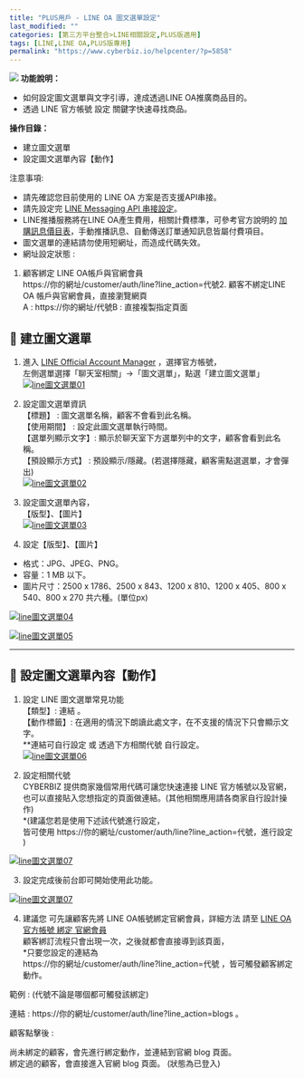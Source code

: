 ```yaml
---
title: "PLUS用戶 - LINE OA 圖文選單設定"
last_modified: ""
categories: [第三方平台整合>LINE相關設定,PLUS版適用]
tags: [LINE,LINE OA,PLUS版專用]
permalink: "https://www.cyberbiz.io/helpcenter/?p=5858"
---
```


![](https://www.cyberbiz.io/helpcenter/wp-content/uploads/PLUS版3.png)
**功能說明：**  

* 如何設定圖文選單與文字引導，達成透過LINE OA推廣商品目的。
* 透過 LINE 官方帳號 設定 關鍵字快速尋找商品。

**操作目錄：**

* 建立圖文選單
* 設定圖文選單內容【動作】

注意事項:  

* 請先確認您目前使用的 LINE OA 方案是否支援API串接。
* 請先設定完 [LINE Messaging API 串接設定](https://www.cyberbiz.io/helpcenter/?p=5855)。 
* LINE推播服務將在LINE OA產生費用，相關計費標準，可參考官方說明的 [加購訊息價目表](https://tw.linebiz.com/service/account-solutions/line-official-account/)，手動推播訊息、自動傳送訂單通知訊息皆屬付費項目。 
* 圖文選單的連結請勿使用短網址，而造成代碼失效。 
* 網址設定狀態 : 
1. 顧客綁定 LINE OA帳戶與官網會員  
https://你的網址/customer/auth/line?line_action=代號2. 顧客不綁定LINE OA 帳戶與官網會員，直接瀏覽網頁  
A : https://你的網址/代號B : 直接複製指定頁面



## 📌 建立圖文選單



1. 進入 [LINE Official Account Manager](https://account.line.biz/login) ，選擇官方帳號，  
左側選單選擇「聊天室相關」→「圖文選單」，點選「建立圖文選單」  
[![line圖文選單01](https://www.cyberbiz.io/support/wp-content/uploads/LINE-圖文選單設定01.png)](https://www.cyberbiz.io/support/wp-content/uploads/LINE-圖文選單設定01.png)



2. 設定圖文選單資訊  
【標題】 : 圖文選單名稱，顧客不會看到此名稱。  
【使用期間】 : 設定此圖文選單執行時間。  
【選單列顯示文字】: 顯示於聊天室下方選單列中的文字，顧客會看到此名稱。  
【預設顯示方式】 : 預設顯示/隱藏。(若選擇隱藏，顧客需點選選單，才會彈出)  
[![line圖文選單02](https://www.cyberbiz.io/support/wp-content/uploads/LINE-圖文選單設定02.png)](https://www.cyberbiz.io/support/wp-content/uploads/LINE-圖文選單設定02.png)



3. 設定圖文選單內容，  
【版型】、【圖片】  
[![line圖文選單03](https://www.cyberbiz.io/support/wp-content/uploads/LINE-圖文選單設定03.png)](https://www.cyberbiz.io/support/wp-content/uploads/LINE-圖文選單設定03.png)



4. 設定【版型】、【圖片】 
* 格式：JPG、JPEG、PNG。
* 容量：1 MB 以下。
* 圖片尺寸：2500 x 1786、2500 x 843、1200 x 810、1200 x 405、800 x 540、800 x 270 共六種。(單位px)


[![line圖文選單04](https://www.cyberbiz.io/support/wp-content/uploads/LINE-圖文選單設定04.png)](https://www.cyberbiz.io/support/wp-content/uploads/LINE-圖文選單設定04.png)

[![line圖文選單05](https://www.cyberbiz.io/support/wp-content/uploads/LINE-圖文選單設定05.png)](https://www.cyberbiz.io/support/wp-content/uploads/LINE-圖文選單設定05.png)



* * *

## 📌 設定圖文選單內容【動作】



1. 設定 LINE 圖文選單常見功能  
【類型】: 連結 。  
【動作標籤】: 在適用的情況下朗讀此處文字，在不支援的情況下只會顯示文字。  
**連結可自行設定 或 透過下方相關代號 自行設定。  
[![line圖文選單06](https://www.cyberbiz.io/support/wp-content/uploads/LINE-圖文選單設定06.png)](https://www.cyberbiz.io/support/wp-content/uploads/LINE-圖文選單設定06.png)



2. 設定相關代號  
CYBERBIZ 提供商家幾個常用代碼可讓您快速連接 LINE 官方帳號以及官網，  
也可以直接貼入您想指定的頁面做連結。(其他相關應用請各商家自行設計操作)  
*(建議您若是使用下述該代號進行設定，  
皆可使用 https://你的網址/customer/auth/line?line_action=代號，進行設定 )  

[![line圖文選單07](https://www.cyberbiz.io/support/wp-content/uploads/LINE-圖文選單設定07.png)](https://www.cyberbiz.io/support/wp-content/uploads/LINE-圖文選單設定07.png)



3. 設定完成後前台即可開始使用此功能。  

[![line圖文選單07](https://www.cyberbiz.io/support/wp-content/uploads/LINE-圖文選單設定07-1.png)](https://www.cyberbiz.io/support/wp-content/uploads/LINE-圖文選單設定07-1.png)



4. 建議您 可先讓顧客先將 LINE OA帳號綁定官網會員，詳細方法 請至 [LINE OA 官方帳號 綁定 官網會員](https://www.cyberbiz.io/support/?p=32679)  
顧客綁訂流程只會出現一次，之後就都會直接導到該頁面，  
*只要您設定的連結為   
https://你的網址/customer/auth/line?line_action=代號 ，皆可觸發顧客綁定動作。  


範例 : (代號不論是哪個都可觸發該綁定)

連結 : https://你的網址/customer/auth/line?line_action=blogs 。  


顧客點擊後 :

尚未綁定的顧客，會先進行綁定動作，並連結到官網 blog 頁面。  
綁定過的顧客，會直接進入官網 blog 頁面。 (狀態為已登入)






